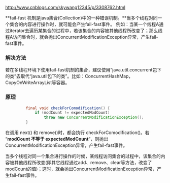 http://www.cnblogs.com/skywang12345/p/3308762.html

**fail-fast 机制是java集合(Collection)中的一种错误机制。**当多个线程对同一个集合的内容进行操作时，就可能会产生fail-fast事件。
例如：当某一个线程A通过iterator去遍历某集合的过程中，若该集合的内容被其他线程所改变了；那么线程A访问集合时，就会抛出ConcurrentModificationException异常，产生fail-fast事件。

### 解决方法

若在多线程环境下使用fail-fast机制的集合，建议使用“java.util.concurrent包下的类”去取代“java.util包下的类”。比如：ConcurrentHashMap，CopyOnWriteArrayList等容器。

### 原理

```java
         final void checkForComodification() {
             if (modCount != expectedModCount)
                 throw new ConcurrentModificationException();
         }
```

在调用 next() 和 remove()时，都会执行 checkForComodification()。若 “**modCount 不等于 expectedModCount**”，则抛出ConcurrentModificationException异常，产生fail-fast事件。

当多个线程对同一个集合进行操作的时候，某线程访问集合的过程中，该集合的内容被其他线程所改变(即其它线程通过add、remove、clear等方法，改变了modCount的值)；这时，就会抛出ConcurrentModificationException异常，产生fail-fast事件。